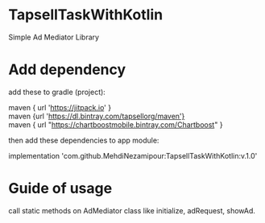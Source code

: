 # TapsellTaskWithKotlin

Simple Ad Mediator Library
# Add dependency
add these to gradle (project):

 maven { url 'https://jitpack.io' }
 <br>
 maven {url 'https://dl.bintray.com/tapsellorg/maven'}
 <br>
 maven { url "https://chartboostmobile.bintray.com/Chartboost" }

then add these dependencies to app module:

 implementation 'com.github.MehdiNezamipour:TapsellTaskWithKotlin:v.1.0'
 
 
 
# Guide of usage
  
 call static methods on AdMediator class like initialize, adRequest, showAd. 
